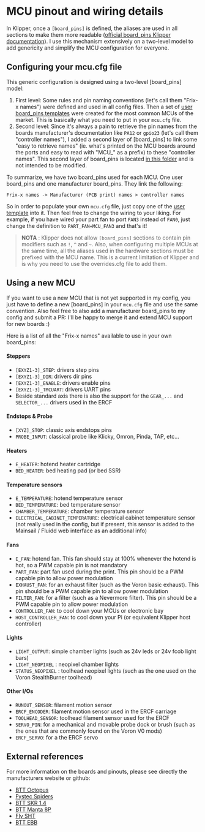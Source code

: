 # MCU pinout and wiring details

In Klipper, once a `[board_pins]` is defined, the aliases are used in all sections to make them more readable ([official board_pins Klipper documentation](https://www.klipper3d.org/Config_Reference.html#board_pins)). I use this mechanism extensively on a two-level model to add genericity and simplify the MCU configuration for everyone.


## Configuring your mcu.cfg file

This generic configuration is designed using a two-level [board_pins] model:
  1. First level: Some rules and pin naming conventions (let's call them "Frix-x names") were defined and used in all config files. Then a set of [user board_pins templates](./../user_templates/mcu_defaults/) were created for the most common MCUs of the market. This is basically what you need to put in your `mcu.cfg` file.
  2. Second level: Since it's always a pain to retrieve the pin names from the boards manufacturer's documentation like `PA12` or `gpio23` (let's call them "controller names"), I added a second layer of [board_pins] to link some "easy to retrieve names" (ie. what's printed on the MCU boards around the ports and easy to read with "MCU_" as a prefix) to these "controller names". This second layer of board_pins is located [in this folder](./../config/mcu_definitions/) and is not intended to be modified.

To summarize, we have two board_pins used for each MCU. One user board_pins and one manufacturer board_pins. They link the following:
```
Frix-x names -> Manufacturer (PCB print) names > controller names
```

So in order to populate your own `mcu.cfg` file, just copy one of the [user template](./../user_templates/mcu_defaults/) into it. Then feel free to change the wiring to your liking. For example, if you have wired your part fan to port `FAN3` instead of `FAN0`, just change the definition to `PART_FAN=MCU_FAN3` and that's it!

  > **NOTA** : Klipper does not allow `[board_pins]` sections to contain pin modifiers such as `!`, `^` and `~`. Also, when configuring multiple MCUs at the same time, all the aliases used in the hardware sections must be prefixed with the MCU name. This is a current limitation of Klipper and is why you need to use the overrides.cfg file to add them.


## Using a new MCU

If you want to use a new MCU that is not yet supported in my config, you just have to define a new [board_pins] in your `mcu.cfg` file and use the same convention. Also feel free to also add a manufacturer board_pins to my config and submit a PR: I'll be happy to merge it and extend MCU support for new boards :)

Here is a list of all the "Frix-x names" available to use in your own board_pins:

#### Steppers
  - `[EXYZ1-3]_STEP`: drivers step pins
  - `[EXYZ1-3]_DIR`: drivers dir pins
  - `[EXYZ1-3]_ENABLE`: drivers enable pins
  - `[EXYZ1-3]_TMCUART`: drivers UART pins
  - Beside standard axis there is also the support for the `GEAR_...` and `SELECTOR_...` drivers used in the ERCF

#### Endstops & Probe
  - `[XYZ]_STOP`: classic axis endstops pins
  - `PROBE_INPUT`: classical probe like Klicky, Omron, Pinda, TAP, etc...

#### Heaters    
  - `E_HEATER`: hotend heater cartridge
  - `BED_HEATER`: bed heating pad (or bed SSR)

#### Temperature sensors
  - `E_TEMPERATURE`: hotend temperature sensor
  - `BED_TEMPERATURE`: bed temperature sensor
  - `CHAMBER_TEMPERATURE`: chamber temperature sensor
  - `ELECTRICAL_CABINET_TEMPERATURE`: electrical cabinet temperature sensor (not really used in the config, but if present, this sensor is added to the Mainsail / Fluidd web interface as an additional info)

#### Fans
  - `E_FAN`: hotend fan. This fan should stay at 100% whenever the hotend is hot, so a PWM capable pin is not mandatory
  - `PART_FAN`: part fan used during the print. This pin should be a PWM capable pin to allow power modulation
  - `EXHAUST_FAN`: for an exhaust filter (such as the Voron basic exhaust). This pin should be a PWM capable pin to allow power modulation
  - `FILTER_FAN`: for a filter (such as a Nevermore filter). This pin should be a PWM capable pin to allow power modulation
  - `CONTROLLER_FAN`: to cool down your MCUs or electronic bay
  - `HOST_CONTROLLER_FAN`: to cool down your Pi (or equivalent Klipper host controller)

#### Lights
  - `LIGHT_OUTPUT`: simple chamber lights (such as 24v leds or 24v fcob light bars)
  - `LIGHT_NEOPIXEL` : neopixel chamber lights
  - `STATUS_NEOPIXEL` : toolhead neopixel lights (such as the one used on the Voron StealthBurner toolhead)

#### Other I/Os
  - `RUNOUT_SENSOR`: filament motion sensor
  - `ERCF_ENCODER`: filament motion sensor used in the ERCF carriage
  - `TOOLHEAD_SENSOR`: toolhead filament sensor used for the ERCF
  - `SERVO_PIN`: for a mechanical and movable probe dock or brush (such as the ones that are commonly found on the Voron V0 mods)
  - `ERCF_SERVO`: for a the ERCF servo


## External references

For more information on the boards and pinouts, please see directly the manufacturers website or github:
  - [BTT Octopus](https://github.com/bigtreetech/BIGTREETECH-OCTOPUS-V1.0)
  - [Fystec Spiders](https://github.com/FYSETC/FYSETC-SPIDER)
  - [BTT SKR 1.4](https://github.com/bigtreetech/BIGTREETECH-SKR-V1.3/tree/master/BTT%20SKR%20V1.4)
  - [BTT Manta 8P](https://github.com/bigtreetech/Manta-M8P)
  - [Fly SHT](https://mellow.klipper.cn/#/board/fly_sht36_42/)
  - [BTT EBB](https://github.com/bigtreetech/EBB)
